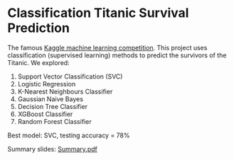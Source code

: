 # Classification Titanic Survival Prediction
The famous [Kaggle machine learning competition](https://www.kaggle.com/c/titanic). This project uses classification (supervised learning) methods to predict the survivors of the Titanic. We explored:
1. Support Vector Classification (SVC)
2. Logistic Regression
3. K-Nearest Neighbours Classifier
4. Gaussian Naive Bayes
5. Decision Tree Classifier
6. XGBoost Classifier
7. Random Forest Classifier

Best model: SVC, testing accuracy = 78%

Summary slides: [Summary.pdf](https://github.com/Shu-x/Classification_Titanic_Survival_Prediction/files/8146122/Summary.pdf)
